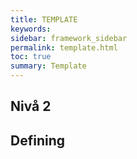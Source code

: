 ```yaml
---
title: TEMPLATE
keywords:
sidebar: framework_sidebar
permalink: template.html
toc: true
summary: Template
---
```


## Nivå 2

## Defining  <Title>
Lorem ipsum dolor sit amet, consectetur adipisicing elit.

## Justification Of The Choices Made
Lorem ipsum dolor sit amet, consectetur adipisicing elit.

## The Other Alternatives That Were Not Chosen
Lorem ipsum dolor sit amet, consectetur adipisicing elit.

## Further Reading
* [Lorem ipsum dolor sit amet, consectetur adipisicing elit.]()
